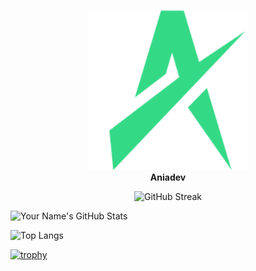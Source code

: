 <p align="center">
  <img src="./images/ania-logo.png" width="256" height="256" alt="Logo" />
  <br>
  <b>Aniadev</b>
</p>
<p align="center">
  <img src="https://streak-stats.demolab.com/?user=aniadev&theme=tokyonight" alt="GitHub Streak" />
</p>


![Your Name's GitHub Stats](https://github-readme-stats.vercel.app/api?username=aniadev&show_icons=true&hide_title=false)


![Top Langs](https://github-readme-stats.vercel.app/api/top-langs/?username=aniadev&layout=compact)

[![trophy](https://github-profile-trophy.vercel.app/?username=aniadev)](https://github.com/ryo-ma/github-profile-trophy)


